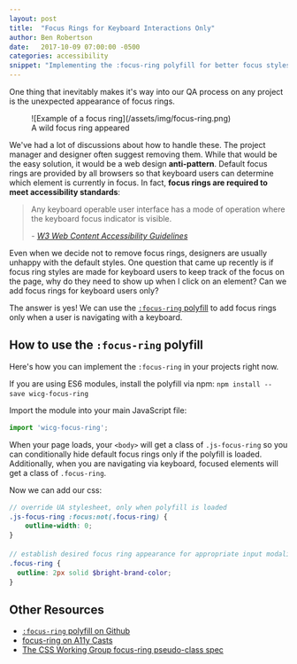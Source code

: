 ```yaml
---
layout: post
title:  "Focus Rings for Keyboard Interactions Only"
author: Ben Robertson
date:   2017-10-09 07:00:00 -0500
categories: accessibility
snippet: "Implementing the :focus-ring polyfill for better focus styles."
---
```

One thing that inevitably makes it's way into our QA process on any project is the unexpected appearance of focus rings.

<figure>
![Example of a focus ring](/assets/img/focus-ring.png)
<figcaption>
A wild focus ring appeared
</figcaption>
</figure>

We've had a lot of discussions about how to handle these. The project manager and designer often suggest removing them. While that would be the easy solution, it would be a web design **anti-pattern**. Default focus rings are provided by all browsers so that keyboard users can determine which element is currently in focus. In fact, **focus rings are required to meet accessibility standards**:

> Any keyboard operable user interface has a mode of operation where the keyboard focus indicator is visible.
>
> <cite>- [W3 Web Content Accessibility Guidelines](https://www.w3.org/TR/WCAG21/#focus-visible)</cite>

Even when we decide not to remove focus rings, designers are usually unhappy with the default styles. One question that came up recently is if focus ring styles are made for keyboard users to keep track of the focus on the page, why do they need to show up when I click on an element? Can we add focus rings for keyboard users only?

The answer is yes! We can use the [`:focus-ring` polyfill](https://github.com/WICG/focus-ring) to add focus rings only when a user is navigating with a keyboard.

## How to use the `:focus-ring` polyfill
Here's how you can implement the `:focus-ring` in your projects right now.

If you are using ES6 modules, install the polyfill via npm:
`npm install --save wicg-focus-ring`

Import the module into your main JavaScript file:
```js
import 'wicg-focus-ring';
```

When your page loads, your `<body>` will get a class of `.js-focus-ring` so you can conditionally hide default focus rings only if the polyfill is loaded. Additionally, when you are navigating via keyboard, focused elements will get a class of `.focus-ring`.

Now we can add our css:

```scss
// override UA stylesheet, only when polyfill is loaded
.js-focus-ring :focus:not(.focus-ring) {
    outline-width: 0;
}

// establish desired focus ring appearance for appropriate input modalities
.focus-ring {
  outline: 2px solid $bright-brand-color;
}
```

## Other Resources
 - [`:focus-ring` polyfill on Github](https://github.com/WICG/focus-ring)
 - [focus-ring on A11y Casts](https://www.youtube.com/watch?v=ilj2P5-5CjI&feature=youtu.be)
 - [The CSS Working Group focus-ring pseudo-class spec](https://drafts.csswg.org/selectors-4/#the-focusring-pseudo)


